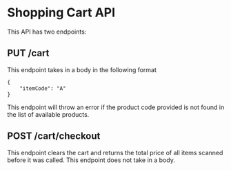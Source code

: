 # Shopping Cart API

This API has two endpoints:

## PUT /cart

This endpoint takes in a body in the following format

```
{
    "itemCode": "A"
}
```

This endpoint will throw an error if the product code provided is not found in the list of available products.

## POST /cart/checkout

This endpoint clears the cart and returns the total price of all items scanned before it was called. This endpoint does not take in a body.
